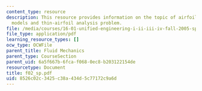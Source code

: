 ```yaml
---
content_type: resource
description: This resource provides information on the topic of airfoil vortex sheet
  models and thin-airfoil analysis problem.
file: /media/courses/16-01-unified-engineering-i-ii-iii-iv-fall-2005-spring-2006/8526c02c3425c38a434d5c77172c9a6d_f02_sp.pdf
file_type: application/pdf
learning_resource_types: []
ocw_type: OCWFile
parent_title: Fluid Mechanics
parent_type: CourseSection
parent_uid: 6a5f667b-6fca-f068-0ec8-b203122154de
resourcetype: Document
title: f02_sp.pdf
uid: 8526c02c-3425-c38a-434d-5c77172c9a6d
---
```

